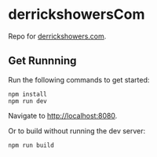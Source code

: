 # derrickshowersCom

Repo for [derrickshowers.com](http://derrickshowers.com).

## Get Runnning

Run the following commands to get started:

    npm install
    npm run dev

Navigate to [http://localhost:8080](http://localhost:8080).

Or to build without running the dev server:

    npm run build

